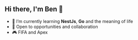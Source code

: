 ## Hi there, I'm Ben 👋

- 🌱 I’m currently learning **NestJs**, **Go** and the meaning of life
- 🥅 Open to opportunities and collaboration
- 🎮 FIFA and Apex
